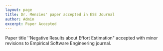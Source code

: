 ```yaml
---
layout: page
title: Dr. Menzies' paper accepted in ESE Journal
author: Admin
excerpt: Paper Accepted
---
```


Paper title ''Negative Results about Effort Estimation" accepted with minor revisions to Empirical Software Engineering journal. 


